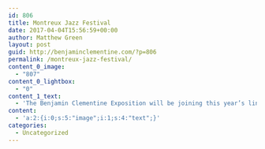 ```yaml
---
id: 806
title: Montreux Jazz Festival
date: 2017-04-04T15:56:59+00:00
author: Matthew Green
layout: post
guid: http://benjaminclementine.com/?p=806
permalink: /montreux-jazz-festival/
content_0_image:
  - "807"
content_0_lightbox:
  - "0"
content_1_text:
  - 'The Benjamin Clementine Exposition will be joining this year’s lineup at Montreux Jazz Festival in Switzerland. Tickets are available <a href="http://bit.ly/2mUYHa1">HERE</a>.'
content:
  - 'a:2:{i:0;s:5:"image";i:1;s:4:"text";}'
categories:
  - Uncategorized
---
```

